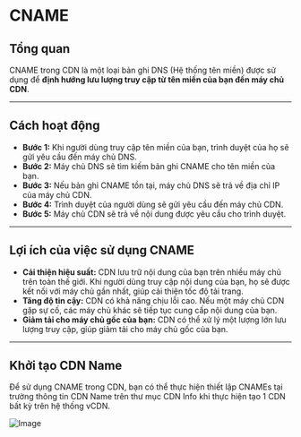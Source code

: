 # CNAME

## Tổng quan 

CNAME trong CDN là một loại bản ghi DNS (Hệ thống tên miền) được sử dụng để **định hướng lưu lượng truy cập từ tên miền của bạn đến máy chủ CDN**. 

***

## **Cách hoạt động**

* **Bước 1:** Khi người dùng truy cập tên miền của bạn, trình duyệt của họ sẽ gửi yêu cầu đến máy chủ DNS.
* **Bước 2:** Máy chủ DNS sẽ tìm kiếm bản ghi CNAME cho tên miền của bạn.
* **Bước 3:** Nếu bản ghi CNAME tồn tại, máy chủ DNS sẽ trả về địa chỉ IP của máy chủ CDN.
* **Bước 4:** Trình duyệt của người dùng sẽ gửi yêu cầu đến máy chủ CDN.
* **Bước 5:** Máy chủ CDN sẽ trả về nội dung được yêu cầu cho trình duyệt.

***

## **Lợi ích của việc sử dụng CNAME**

* **Cải thiện hiệu suất:** CDN lưu trữ nội dung của bạn trên nhiều máy chủ trên toàn thế giới. Khi người dùng truy cập nội dung của bạn, họ sẽ được kết nối với máy chủ gần nhất, giúp cải thiện tốc độ tải trang.
* **Tăng độ tin cậy:** CDN có khả năng chịu lỗi cao. Nếu một máy chủ CDN gặp sự cố, các máy chủ khác sẽ tiếp tục cung cấp nội dung của bạn.
* **Giảm tải cho máy chủ gốc của bạn:** CDN có thể xử lý một lượng lớn lưu lượng truy cập, giúp giảm tải cho máy chủ gốc của bạn.

***

## **Khởi tạo CDN Name**

Để sử dụng CNAME trong CDN, bạn có thể thực hiện thiết lập CNAMEs tại trường thông tin CDN Name trên thư mục CDN Info khi thực hiện tạo 1 CDN bất kỳ trên hệ thống vCDN.

![Image](https://github.com/vngcloud/docs/blob/main/Vietnamese/.gitbook/assets/image%20(234).png?raw=true)
